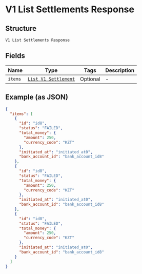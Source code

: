 
# V1 List Settlements Response

## Structure

`V1 List Settlements Response`

## Fields

| Name | Type | Tags | Description |
|  --- | --- | --- | --- |
| `items` | [`List V1 Settlement`](../../doc/models/v1-settlement.md) | Optional | - |

## Example (as JSON)

```json
{
  "items": [
    {
      "id": "id8",
      "status": "FAILED",
      "total_money": {
        "amount": 250,
        "currency_code": "KZT"
      },
      "initiated_at": "initiated_at0",
      "bank_account_id": "bank_account_id8"
    },
    {
      "id": "id8",
      "status": "FAILED",
      "total_money": {
        "amount": 250,
        "currency_code": "KZT"
      },
      "initiated_at": "initiated_at0",
      "bank_account_id": "bank_account_id8"
    },
    {
      "id": "id8",
      "status": "FAILED",
      "total_money": {
        "amount": 250,
        "currency_code": "KZT"
      },
      "initiated_at": "initiated_at0",
      "bank_account_id": "bank_account_id8"
    }
  ]
}
```

